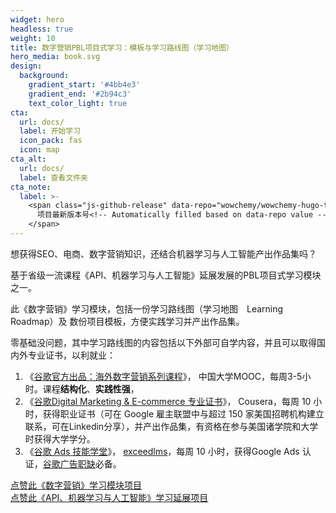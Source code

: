 ```yaml
---
widget: hero
headless: true
weight: 10
title: 数字营销PBL项目式学习：模板与学习路线图（学习地图）
hero_media: book.svg
design:
  background:
    gradient_start: '#4bb4e3'
    gradient_end: '#2b94c3'
    text_color_light: true
cta:
  url: docs/
  label: 开始学习
  icon_pack: fas
  icon: map
cta_alt:
  url: docs/
  label: 查看文件夹
cta_note:
  label: >-
    <span class="js-github-release" data-repo="wowchemy/wowchemy-hugo-themes">
      项目最新版本号<!-- Automatically filled based on data-repo value -->
    </span>
---
```


想获得SEO、电商、数字营销知识，还结合机器学习与人工智能产出作品集吗？

基于省级一流课程《API、机器学习与人工智能》延展发展的PBL项目式学习模块之一。

此《数字营销》学习模块，包括一份学习路线图（学习地图　Learning Roadmap）及 数份项目模板，方便实践学习并产出作品集。

零基础没问题，其中学习路线图的内容包括以下外部可自学内容，并且可以取得国内外专业证书，以利就业：

1. 《[谷歌官方出品：海外数字营销系列课程](https://www.icourse163.org/course/youdao-1460661166)》， 中国大学MOOC，每周3-5小时。课程**结构化**、**实践性强**，
2. 《[谷歌Digital Marketing & E-commerce 专业证书](https://www.coursera.org/professional-certificates/google-digital-marketing-ecommerce#credits)》， Cousera，每周 10 小时，获得职业证书（可在 Google 雇主联盟中与超过 150 家美国招聘机构建立联系，可在Linkedin分享），并产出作品集，有资格在参与美国诸学院和大学时获得大学学分。
3. 《[谷歌  Ads 技能学堂](https://skillshop.withgoogle.com/intl/zh-CN_ALL/googleads)》， [exceedlms](https://skillshop.exceedlms.com/student/catalog/list?category_ids=425-google-ads)，每周 10 小时，获得Google Ads 认证，[谷歌广告职缺](https://www.liepin.com/zhaopin/?dq=410&pubTime=&currentPage=0&pageSize=40&key=%E8%B0%B7%E6%AD%8C%E5%B9%BF%E5%91%8A)必备。

<a class="github-button" href="https://github.com/crr9331/LearningRoadmap" data-icon="octicon-star" data-size="large" data-show-count="true" aria-label="点赞此《数字营销》学习模块项目">点赞此《数字营销》学习模块项目</a><br/>
<a class="github-button" href="https://github.com/hanteng/API_ML_AI" data-icon="octicon-star" data-size="large" data-show-count="true" aria-label="点赞此《API、机器学习与人工智能》学习延展项目">点赞此《API、机器学习与人工智能》学习延展项目</a>

<script async defer src="https://buttons.github.io/buttons.js"></script>
